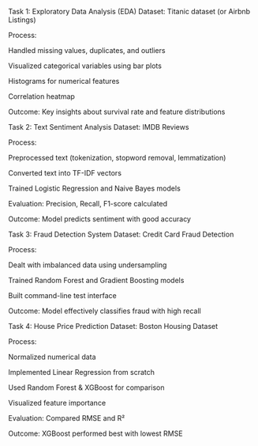 Task 1: Exploratory Data Analysis (EDA)
Dataset: Titanic dataset (or Airbnb Listings)

Process:

Handled missing values, duplicates, and outliers

Visualized categorical variables using bar plots

Histograms for numerical features

Correlation heatmap

Outcome: Key insights about survival rate and feature distributions

Task 2: Text Sentiment Analysis
Dataset: IMDB Reviews

Process:

Preprocessed text (tokenization, stopword removal, lemmatization)

Converted text into TF-IDF vectors

Trained Logistic Regression and Naive Bayes models

Evaluation: Precision, Recall, F1-score calculated

Outcome: Model predicts sentiment with good accuracy

Task 3: Fraud Detection System
Dataset: Credit Card Fraud Detection

Process:

Dealt with imbalanced data using undersampling

Trained Random Forest and Gradient Boosting models

Built command-line test interface

Outcome: Model effectively classifies fraud with high recall

Task 4: House Price Prediction
Dataset: Boston Housing Dataset

Process:

Normalized numerical data

Implemented Linear Regression from scratch

Used Random Forest & XGBoost for comparison

Visualized feature importance

Evaluation: Compared RMSE and R²

Outcome: XGBoost performed best with lowest RMSE
